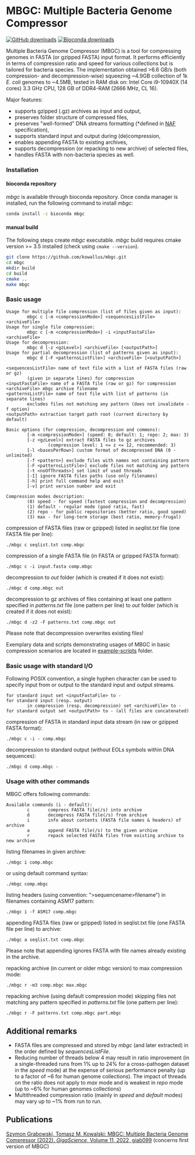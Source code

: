 # MBGC: Multiple Bacteria Genome Compressor

[![GitHub downloads](https://img.shields.io/github/downloads/kowallus/mbgc/total.svg?style=flag&label=GitHub%20downloads)](https://github.com/kowallus/mbgc/releases)
[![Bioconda downloads](https://img.shields.io/conda/dn/bioconda/mbgc.svg?style=flag&label=Bioconda%20downloads)](https://anaconda.org/bioconda/mbgc)

Multiple Bacteria Genome Compressor (MBGC) is a tool for compressing
genomes in FASTA (or gzipped FASTA) input format.
It performs efficiently in terms of compression ratio and speed for various collections 
but is tailored for bacteria species. The implementation obtained >6.6 GB/s (both compression- and decompression-wise)
squeezing ~4.9GB collection of 1k *E. coli* genomes to ~4.5MB, tested in RAM disk on: 
Intel Core i9-10940X (14 cores) 3.3 GHz CPU, 128 GB of DDR4-RAM (2666 MHz, CL 16).

Major features:
* supports gzipped (.gz) archives as input and output,
* preserves folder structure of compressed files,
* preserves "well-formed" DNA streams formatting (*defined in [NAF](https://kirill-kryukov.com/study/naf/) specification),
* supports standard input and output during (de)compression,
* enables appending FASTA to existing archives,
* supports decompression (or repacking to new archive) of selected files,
* handles FASTA with non-bacteria species as well. 

### Installation

#### bioconda repository

*mbgc* is available through bioconda repository. 
Once conda manager is installed, run the following command to install *mbgc*:
```bash
conda install -c bioconda mbgc 
```

#### manual build

The following steps create *mbgc* executable.
*mbgc* build requires cmake version >= 3.5 installed 
(check using ```cmake --version```).
```bash
git clone https://github.com/kowallus/mbgc.git
cd mbgc
mkdir build
cd build
cmake ..
make mbgc
```

### Basic usage

```
Usage for multiple file compression (list of files given as input):
        mbgc c [-m <compressionMode>] <sequencesListFile> <archiveFile>
Usage for single file compression:
        mbgc c [-m <compressionMode>] -i <inputFastaFile> <archiveFile>
Usage for decompression:
        mbgc d [-z <gzLevel>] <archiveFile> [<outputPath>]
Usage for partial decompression (list of patterns given as input):
        mbgc d [-F <patternsListFile>] <archiveFile> [<outputPath>]

<sequencesListFile> name of text file with a list of FASTA files (raw or gz)
        (given in separate lines) for compression
<inputFastaFile> name of a FASTA file (raw or gz) for compression
<archiveFile> mbgc archive filename
<patternsListFile> name of text file with list of patterns (in separate lines)
        excludes files not matching any pattern (does not invalidate -f option)
<outputPath> extraction target path root (current directory by default)

Basic options (for compression, decompression and commons):
        [-m <compressionMode>] (speed: 0; default: 1; repo: 2; max: 3)
        [-z <gzLevel>] extract FASTA files to gz archives
                (compression level: 1 <= z <= 12, recommended: 3)
        [-l <basesPerRow>] custom format of decompressed DNA (0 - unlimited)
        [-f <pattern>] exclude files with names not containing pattern
        [-F <patternsListFile>] exclude files not matching any pattern 
        [-t <noOfThreads>] set limit of used threads
        [-I] ignore FASTA files paths (use only filenames)
        [-h] print full command help and exit
        [-v] print version number and exit

Compression modes description:
        (0) speed - for speed (fastest compression and decompression)
        (1) default - regular mode (good ratio, fast)
        (2) repo - for public repositories (better ratio, good speed)
        (3) max - for long-term storage (best ratio, memory-frugal)
```
compression of FASTA files (raw or gzipped) listed in *seqlist.txt* file 
(one FASTA file per line):
```
./mbgc c seqlist.txt comp.mbgc
```
compression of a single FASTA file (in FASTA or gzipped FASTA format):
```
./mbgc c -i input.fasta comp.mbgc
```
decompression to *out* folder (which is created if it does not exist):
```
./mbgc d comp.mbgc out
```
decompression to gz archives of files containing at least one pattern 
specified in *patterns.txt* file (one pattern per line) 
to *out* folder (which is created if it does not exist):
```
./mbgc d -z2 -F patterns.txt comp.mbgc out
```
Please note that decompression overwrites existing files!

Exemplary data and scripts demonstrating usages of 
MBGC in basic compression scenarios are located in
[example-scripts](example-scripts) folder.

### Basic usage with standard I/O

Following POSIX convention, 
a single hyphen character can be used to specify input from
or output to the standard input and output streams.
```
for standard input set <inputFastaFile> to -
for standard input (resp. output) 
        in compression (resp. decompression) set <archiveFile> to -
for standard output set <outputPath> to - (all files are concatenated)
```
compression of FASTA in standard input data stream 
(in raw or gzipped FASTA format):
```
./mbgc c -i - comp.mbgc
```
decompression to standard output 
(without EOLs symbols within DNA sequences):
```
./mbgc d comp.mbgc -
```
### Usage with other commands

MBGC offers following commands:
```
Available commands (i - default):
        c       compress FASTA file(/s) into archive
        d       decompress FASTA file(/s) from archive
        i       info about contents (FASTA file names & headers) of archive
        a       append FASTA file(/s) to the given archive
        r       repack selected FASTA files from existing archive to new archive
```
listing filenames in given archive:
```
./mbgc i comp.mbgc
```
or using default command syntax: 
```
./mbgc comp.mbgc
```
listing headers (using convention: ">sequencename>filename") 
in filenames containing ASM17 pattern:
```
./mbgc i -f ASM17 comp.mbgc
```
appending FASTA files (raw or gzipped) listed in seqlist.txt file 
(one FASTA file per line) to archive:
```
./mbgc a seqlist.txt comp.mbgc
```
Please note that appending ignores FASTA with file names 
already existing in the archive.

repacking archive (in current or older mbgc version) to max compression mode:
```
./mbgc r -m3 comp.mbgc max.mbgc
```
repacking archive (using default compression mode) 
skipping files not matching any pattern specified in *patterns.txt* file 
(one pattern per line):
```
./mbgc r -F patterns.txt comp.mbgc part.mbgc
```
## Additional remarks

* FASTA files are compressed and stored by *mbgc* (and later extracted)
  in the order defined by *sequencesListFile*.
* Reducing number of threads below 4 may result in ratio improvement (in a single-threaded runs
  from 1% up to 24% for a cross-pathogen dataset in the *speed* mode) at the expense of serious
  performance penalty (up to a factor of ~6 for human genome collections).
  The impact of threads on the ratio does not apply to *max* mode and is weakest in *repo* mode
  (up to ~6% for human genomes collections)
* Multithreaded compression ratio (mainly in *speed* and *default* modes) may vary up to ~1% from run to run.

## Publications

[Szymon Grabowski, Tomasz M. Kowalski: MBGC: Multiple Bacteria Genome Compressor (2022). *GigaScience*, Volume 11, 2022, giab099](https://academic.oup.com/gigascience/article/doi/10.1093/gigascience/giab099/6515740) (concerns first version of MBGC)
